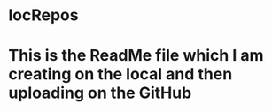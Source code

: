# locRepos

# This is the ReadMe file which I am creating on the local and then uploading on the GitHub
